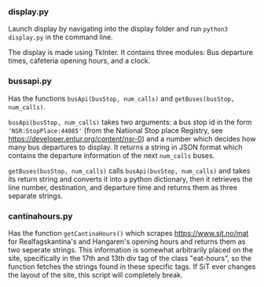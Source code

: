 ### display.py

Launch display by navigating into the display folder and run `python3 display.py` in the command line.

The display is made using TkInter. It contains three modules: Bus departure times, cafeteria opening hours, and a clock.

### bussapi.py

Has the functions `busApi(busStop, num_calls)` and `getBuses(busStop, num_calls)`. 

`busApi(busStop, num_calls)` takes two arguments: a bus stop id in the form `'NSR:StopPlace:44085'` (from the National Stop place Registry, see https://developer.entur.org/content/nsr-0) and a number which decides how many bus departures to display. It returns a string in JSON format which contains the departure information of the next `num_calls` buses.

`getBuses(busStop, num_calls)` calls `busApi(busStop, num_calls)` and takes its return string and converts it into a python dictionary, then it retrieves the line number, destination, and departure time and returns them as three separate strings.

### cantinahours.py

Has the function `getCantinaHours()` which scrapes https://www.sit.no/mat for Realfagskantina's and Hangaren's opening hours and returns them as two seperate strings. This information is somewhat arbitrarily placed on the site, specifically in the 17th and 13th div tag of the class "eat-hours", so the function fetches the strings found in these specific tags. If SiT ever changes the layout of the site, this script will completely break.
